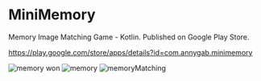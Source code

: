 # MiniMemory
Memory Image Matching Game - Kotlin. Published on Google Play Store. 

https://play.google.com/store/apps/details?id=com.annygab.minimemory

![memory won](https://user-images.githubusercontent.com/46037108/110720170-bdf58980-81d3-11eb-856f-670314e2a8bd.jpg)
![memory](https://user-images.githubusercontent.com/46037108/110720174-be8e2000-81d3-11eb-8a94-a7047b87e9e5.jpg)
![memoryMatching](https://user-images.githubusercontent.com/46037108/110720175-be8e2000-81d3-11eb-8cab-0f89f683eb36.jpg)
